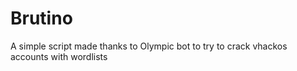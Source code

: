 # Brutino
A simple script made thanks to Olympic bot to try to crack vhackos accounts with wordlists
